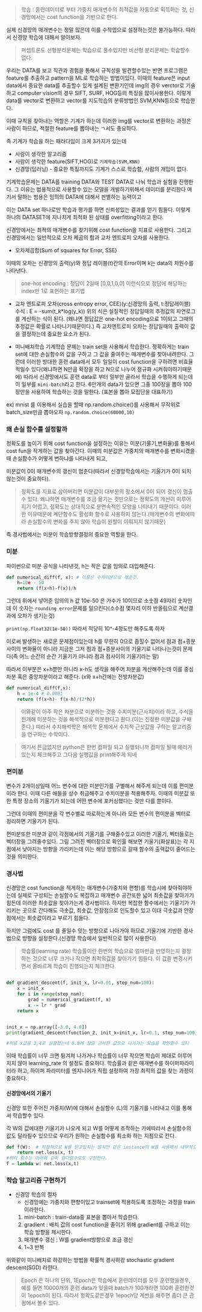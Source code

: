 > 학습 : 훈련데이터로 부터 가중치 매개변수의 최적값을 자동으로 획득하는 것, 신경망에서는 cost function을 기반으로 한다.

실제 신경망의 매개변수는 정말 많은데 이를 수작업으로 설정하는것은 불가능하다.
따라서 신경망 학습에 대해서 알아보자.

> 퍼셉트론도 선형분리문제는 학습으로 풀수있지만 비선형 분리문제는 학습할수 없다.

우리는 DATA를 보고 직관과 경험을 통해서 규칙성을 발견할수있는 반면 프로그램은 feature를 추출하고 pattern을 ML로 학습하는 방법이있다.
이때의 feature은 input data에서 중요한 data를 추출할수 있게 설계된 변환기인데
img의 경우 verctor로 기술하고 computer vision의 경우 SIFT, SURF, HOG등의 특징을 많이사용한다.
이렇게 data를 vector로 변환하고 vector를 지도학습의 분류방법인 SVM,KNN등으로 학습한다.

이때 규칙을 찾아내는 역할은 기계가 하는데 이러한 img를 vector로 변환하는 과정은 사람이 하므로, 적절한 feature를 뽑아내는 ㄱ서도 중요하다.

즉 기계가 학습을 하는 패러다임이 크게 3가지가 있는데

- 사람이 생각한 알고리즘
- 사람이 생각한 feature(SIFT,HOG)로 `기계학습(SVM,KNN)`
- 신경망(딥러닝) - 중요한 특징까지도 기계가 스스로 학습함, 사람의 개입이 없다.

기계학습문제는 DATA를 training DATA와 TEST DATA로 나눠 학습과 실험을 진행한다.
그 이유는 범용적으로 사용할수 있는 모델을 개발하기위해서 데이터를 분리한다
여기서 말하는 범용은 임의의 DATA에 대해서 판별하는 능력이고

이는 DATA set 하나로만 학습과 평가를 하면 신뢰성있는 결과를 얻기 힘들다.
이렇게 하나의 DATASET에 지나치게 최적화 된 상태를 overfitting이라고 한다.

신경망에서는 최적의 매개변수를 찾기위해 cost function을 지표로 사용한다.
그리고 신경망에서는 일반적으로 오차 제곱의 합과 교차 엔트로피 오차를 사용한다.

- 오차제곱합(Sum of squares for Error, SSE)

이때의 오차는 신경망의 출력(y)와 정답 레이블(t)간의 Error이며 k는 data의 차원수를 나타낸다.

> one-hot encoding : 정답이 2일때 [0,0,1,0,0] 이런식으로 정답에 해당하는 index만 1로 표현하는 표기법

- 교차 엔트로피 오차(cross entropy error, CEE)(y:신경망의 출력, t:정답레이블)
  수식 : E = -sum(t_k\*log(y_k))
  위의 식은 실질적인 정답일때의 추정값의 자연로그를 계산하는 식이 된다.
  (왜냐면 정답값은 one-hot encoding으로 1이되고 그때의 추정값은 확률로 나타니기때문이다.)
  즉 교차엔트로피 오차는 정답일때의 출력이 값을 결정하는데 중요한 요소가 된다.

- 미니배치학습
  기계학습 문제는 train set을 사용해서 학습한다.
  정확하게는 train set에 대한 손실함수의 값을 구하고 그 값을 줄여주는 매개변수를 찾아내려한다.
  그런데 이러한 방대한 훈련 data에서 모두 일일이 cost function을 구하려면 비효율적일수 있다(왜냐하면 N만큼 확장을 하고 N으로 나누어 정규화 시켜줘야하기때문에) 따라서 신경망에서도 훈련 data로 부터 일부만 골라서 학습을 수행하게 되는데 이 일부를 `mini-batch`라고 한다.
  6만개의 data가 있으면 그중 100장을 뽑아 100장만을 사용하여 학습하는 것을 말한다. (표본을 뽑아 모집단을 대표하기)

ex) mnist 를 이용해서 실습을 할때
np.random.choice()를 사용해서 무작위로 batch_size만큼 뽑아오자
`np.random.choice(60000,10)`

### 왜 손실 함수를 설정할까

정확도를 높이기 위해 cost function을 설정하는 이유는
미분(기울기,변화율)를 통해서 cost fun을 작게하는 값을 찾아간다.
이때의 미분값은 가중치의 매개변수를 변화시켰을때 손실함수가 어떻게 변하냐를 나타내게 되고,

미분값이 0이 매개변수의 갱신이 멈춘다(따라서 신경망학습에서는 기울기가 0이 되지않는것이 중요하다).

> 정확도를 지표로 삼아버리면 미분값이 대부분의 장소에서 0이 되어 갱신이 멈출수 있다. 왜냐하면 매개변수를 조금 옮기는 것만으로는 정확도의 개선이 이루어 지기 어렵고, 정확도는 상대적으로 분연속적인 모양을 나타내기 때문이다.
> 이러한 이유때문에 계단함수도 활성화 함수로 사용하지 않는다.(매개변수의 변화에따라 손실함수의 변화를 주지 않아 학습이 원할이 이뤄지지 않기때문)

즉 경사법에서는 미분이 학습방향결정의 중요한 역할을 한다.

### 미분

파이썬으로 미분 공식을 나타낸것, h는 작은 값을 임의로 대입해준다.

```python
def numerical_diff(f, x): # 이름은 수치미분으로 해준것.
    h=10e - 50
    return (f(x+h)-f(x))/h
```

그런데 위에서 넣어준 임의의 h 값 10e-50 은 가수가 10이므로 소숫점 49자리 숫자인데 이 숫자는 `rounding error`문제를 일으킨다(소수점 몇자리 이하 반올림으로 계산결과에 오차가 생기는것)

`print(np.float32(1e-50))`
따라서 적당히 10^-4정도만 해주도록 하자

이로써 발생하는 새로운 문제점이있는데 h를 무한히 0으로 좁힐수 없어서
점과 점+증분 사이의 변화율이 아니라 지금은 그저 점과 점+증분사이의 기울기로 나타나는것이 문제다(즉 어느 순간의 순간 기울기가 아니라 점과 점사이의 기울기라는 말)

따라서 이부분은 x+h뿐만 아니라 x-h도 생각을 해주어 차분을 계산해주는데
이를 중심차분 혹은 중앙차분이라고 해준다. (x와 x+h간에는 전방차분값)

```python
def numerical_diff(f,x):
    h = 1e-4 # 0.0001
    return (f(x+h)- f(x-h)/(2*h))
```

> 이와같이 아주 작은 차분으로 미분하는 것을 수치미분(근사치)이라 하고,
> 수식을 전개해 미분하는 것을 해석적으로 미분한다고 한다.(이는 진정한 미분값을 구해준다.)
> 따라서 수치해석학은 해석학 문제에서 수치적 근삿값을 구하는 알고리즘을 연구하는 수학이다.

> 여기서 뜬금없지만 python은 한번 컴파일 되고 실행되니까 컴파일 될때 에러가 있는지 체크해주고 그다음 실행값을 print해주게 되네

### 편미분

변수가 2개이상일때 어느 변수에 대한 미분인가를 구별해서 해주게 되는데 이를 편미분이라 한다.
이때 다른 애들을 상수 취급해주고 수치미분을 적용해주자. 이때의 미분값 또한 특정 장소의 기울기가 되는데 어떤 변수에 포커싱했다는 것만 다를 뿐이다.

그런데 이때의 편미분을 각 변수별로 따로하는게 아니라 모든 변수의 편미분을 벡터로 정리하면 기울기가 된다.

편미분또한 미분과 같이 각점에서의 기울기를 구해줄수있고 이러한 기울기, 벡터들로는 벡터장을 그려줄수있다.
그림 그려진 벡터장으로 확인읋 해보면 기울기(화살표)는 각 지점에서 낮아지는 방향을 가리키는데 이는 해당 방향으로 갈때 함수의 출력값이 줄어드는 것을 의미한다.

### 경사법

신경망은 cost function을 적게하는 매개변수(가중치와 편향)를 학습시에 찾아줘야하는데 실제로 구성되는 손실함수도 복잡하고 매개변수 공간또한 넓어 최솟값을 찾아가기 힘든데 이러한 최솟값을 찾아가는게 경사법이다.
하지만 복잡한 함수에서는 기울기가 가리키는 곳으로 간다해도
극솟값, 최솟값, 안장점으로 인도할수 있고 이대 극솟값과 안장점에서는 최솟값이라고 부르기 힘들다.

하지만 그럼에도 cost 를 줄일수 잇는 방향으로 나아가야 하므로 기울기에 기반한 경사법으로 방향을 설정한다.(신경망 학습에서 일반적으로 많이 사용한다)

> 학습률(learning rate) 학습률이란 한번의 학습으로 얼마만큼 반영하는지 결정하는 것으로 너무 크거나 작으면 최적의값을 찾아가기 힘들다. 이 값을 변경시키면서 올바르게 학습이 진행되는지 체크한다.

```python

def gradient_descent(f, init_x, lr=0.01, step_num=100):
    x = init_x
    for i in range(step_num):
        grad = numerical_gradient(f, x)
        x -= lr * grad
    return x


init_x = np.array([-3.0, 4.0])
print(gradient_descent(function_2, init_x=init_x, lr=0.1, step_num=100))

#처음 x값을 3,4로 설정했는데 0.0에 정말 근사한 값으로 다가가는 모습을 확인할수 있다
```

이때 학습률이 너무 크면 튕겨져 나가거나
학습률이 너무 작으면 학습이 제대로 이루어 지지 않아 learning_rate 의 설정도 중요하다.
학습률과 같은 매개변수를 하이퍼파라미터라 하고, 하이퍼 파라미터를 엔지니어가 직접 설정하여 가장 최적의 값을 찾는 과정이 중요하다.

#### 신경망에서의 기울기

신경망 또한 주어진 가중치(W)에 대해서 손실함수 (L)의 기울기를 나타내고 이를 통해서 학습할수 있다.

각 W의 값에대한 기울기가 나오게 되고 W를 어떻게 조작하는 가에따라서 손실함수의 값도 달라질수 있으므로 우리가 원하는 손실함수를 최소화 하는 지점으로 간다.

```python
def f(W):  # 직접적으로 W를 받고있지는 않지만 같은 instance의 W를 사용해서 내부적으로 메서드작업을 해주고있따.
    return net.loss(x, t)
#위의 함수는 아래와 같이 람다함수로도 구현한다.
f = lambda w: net.loss(x,t)

```

### 학습 알고리즘 구현하기

- 신경망 학습의 절차
  - 신경망에는 가중치와 편향이있고 trainset에 적용하도록 조정하는 과정을 train이라한다.
  1. mini-batch : train-data중 표본을 뽑아서 학습한다.
  2. gradient : 배치 값의 cost function을 줄이기 위해 gradient를 구하고 이는 학습 방향을 제시한다.
  3. 매개변수 갱신 : W를 gradient방향으로 조금 갱신
  4. 1~3 반복

위와같이 미니배치로 하강하는 방법을 확률적 경사하강 stochastic gradient descent(SGD) 라한다.

> Epoch 은 하나의 단위, 1Epoch은 학습에서 훈련데이터를 모두 훈련했을경우,
> 예를 들면 10000개의 훈련 data가 잇을때 batch가 100개라면 100회 훈련한것이 1epoch이 된다.
> 따라서 정확도같은경우 1epoch당 계싼을 해주면 좀더 큰 관점에서 볼수 있다.
